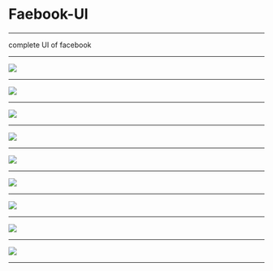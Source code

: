 # Faebook-UI
#### 
***
complete UI of facebook
***
<img src="screenshot/image1.png">

***
<img src="screenshot/image2.png">

***
<img src="screenshot/image3.png">

***
<img src="screenshot/image4.png">

***
<img src="screenshot/image5.png">

***
<img src="screenshot/image6.png">

***
<img src="screenshot/image7.png">

***
<img src="screenshot/image8.png">

***
<img src="screenshot/image9.png">

***





